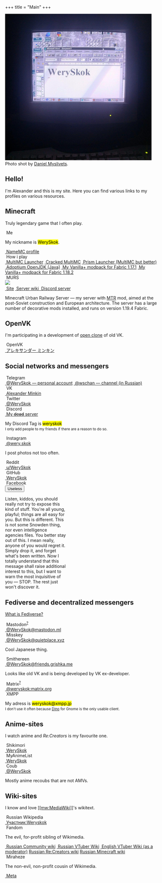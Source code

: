 +++
title = "Main"
+++

<section class="d-flex align-items-center justify-content-center vh-100">
    <!-- it took a lot of tears on this part, pls help -->
    <div class="row justify-content-center me-0">
        <div class="col-8 col-md-6">
            <div class="float-md-end">
                <img
                    src="/assets/images/dm_photo.jpg"
                    alt="Photo of an old PC with WerySkok text"
                    class="figure-img rounded"
                    style="max-height: 50vmin"
                />
                <figcaption class="figure-caption">
                    Photo shot by
                    <a href="https://www.youtube.com/c/DanielM"
                        >Daniel Myslivets</a
                    >.
                </figcaption>
            </div>
        </div>
        <div class="col-8 col-md-6">
            <h1 class="display-3">Hello!</h1>
            <p>
                I'm Alexander and this is my site. Here you can find various
                links to my profiles on various resources.
            </p>
        </div>
    </div>
</section>
<section class="container mb-5">
    <h1 class="display-5 mb-4">Minecraft</h1>
    <p class="lead">Truly legendary game that I often play.</p>
    <div class="row">
        <div class="col-md-4 mb-4 mb-md-0">
            <div class="card">
                <div class="card-header">
                    <i class="fas fa-dot-circle"></i>&nbsp;Me
                </div>
                <div class="card-body text-center">
                    <p>My nickname is <mark class="text-black">WerySkok</mark>.<br /></p>
                    <div class="btn-group-vertical">
                        <a
                            href="https://namemc.com/profile/WerySkok.1"
                            class="btn btn-primary"
                            ><i class="fas fa-dot-circle"></i>&nbsp;NameMC
                            profile</a
                        >
                    </div>
                </div>
            </div>
        </div>
        <div class="col-md-4 mb-4 mb-md-0">
            <div class="card">
                <div class="card-header">
                    <i class="fas fa-dot-circle"></i>&nbsp;How i play
                </div>
                <div class="card-body text-center">
                    <div class="btn-group-vertical">
                        <a href="https://multimc.org/" class="btn btn-primary"
                            ><i class="fas fa-dot-circle"></i>&nbsp;MultiMC
                            Launcher</a
                        >
                        <a
                            href="https://nightly.link/UltimMC/Launcher/workflows/main/develop"
                            class="btn btn-primary"
                            ><i class="fas fa-dot-circle"></i>&nbsp;Cracked
                            MultiMC</a
                        >
                        <a
                            href="https://prismlauncher.org/"
                            class="btn btn-primary"
                            ><i class="fas fa-dot-circle"></i>&nbsp;Prism
                            Launcher (MultiMC but better)</a
                        >
                        <a href="https://adoptium.net/" class="btn btn-primary"
                            ><i class="fas fa-dot-circle"></i>&nbsp;Adoptium
                            OpenJDK (Java)</a
                        >
                        <a
                            href="https://weryskok.ru/files/1.17.1%20Fabric.zip"
                            class="btn btn-primary"
                            ><i class="fas fa-dot-circle"></i>&nbsp;My Vanilla+
                            modpack for Fabric 1.17.1</a
                        >
                        <a
                            href="https://weryskok.ru/files/1.18.2%20Fabric.zip"
                            class="btn btn-primary"
                            ><i class="fas fa-dot-circle"></i>&nbsp;My Vanilla+
                            modpack for Fabric 1.18.2</a
                        >
                    </div>
                </div>
            </div>
        </div>
        <div class="col-md-4 mb-4 mb-md-0">
            <div class="card">
                <div class="card-header">
                    <i class="fa-solid fa-gamepad"></i>&nbsp;MURS
                </div>
                <div class="card-body text-center">
                    <a href="https://murs-mc.ru/">
                        <img src="/assets/images/murs_banner.jpg" class="rounded mb-2" style="max-width: 100%" />
                    </a>
                    <div class="btn-group-vertical mb-2">
                        <a href="https://murs-mc.ru/" class="btn btn-primary">
                        <i class="fa-solid fa-globe"></i>&nbsp;Site</a>
                        <a href="https://wiki.murs-mc.ru/" class=
                        "btn btn-primary">
                            <i class="fa-solid fa-book-atlas"></i>&nbsp;Server 
                            wiki
                        </a>
                        <a
                            href="https://murs-mc.ru/discord"
                            class="btn btn-primary"
                            ><i class="fab fa-discord"></i
                            >&nbsp;Discord server</a
                        >
                    </div>
                    <p class="mb-0">
                        Minecraft Urban Railway Server — my server with
                        <a href="https://minecrafttransitrailway.com" target=
                        "_blank">MTR</a> mod, aimed at the post-Soviet
                        construction and European architecture. The server has a
                        large number of decorative mods installed, and runs on 
                        version 1.19.4 Fabric.
                    </p>
                </div>
            </div>
        </div>
    </div>
</section>
<section class="container mb-5">
    <h1 class="display-5 mb-4">OpenVK</h1>
    <p class="lead">
        I'm participating in a development of
        <a href="https://github.com/openvk/openvk">open clone</a> of old VK.
    </p>
    <div class="row">
        <div class="col-md-4 mb-4 mb-md-0">
            <div class="card">
                <div class="card-header">
                    <i class="fas fa-dot-circle"></i>&nbsp;OpenVK
                </div>
                <div class="card-body text-center">
                    <div class="btn-group-vertical mb-2">
                        <a
                            href="https://openvk.su/weryskok"
                            class="btn btn-primary"
                            ><i class="fas fa-dot-circle"></i
                            >&nbsp;アレキサンダー ミンキン</a
                        >
                    </div>
                </div>
            </div>
        </div>
    </div>
</section>
<section class="container mb-5">
    <h1 class="display-5 mb-4">Social networks and messengers</h1>
    <div class="row">
        <div class="col-md-4 mb-4">
            <div class="card">
                <div class="card-header">
                    <i class="fab fa-telegram-plane"></i>&nbsp;Telegram
                </div>
                <div class="card-body text-center">
                    <div class="btn-group-vertical">
                        <a href="https://t.me/WerySkok" class="btn btn-primary"
                            ><i class="fab fa-telegram-plane"></i
                            >&nbsp;@WerySkok — personal account</a
                        >
                        <a href="https://t.me/wschan" class="btn btn-primary"
                            ><i class="fab fa-telegram-plane"></i>&nbsp;@wschan
                            — channel (in Russian)</a
                        >
                    </div>
                </div>
            </div>
        </div>
        <div class="col-md-4 mb-4">
            <div class="card">
                <div class="card-header"><i class="fab fa-vk"></i>&nbsp;VK</div>
                <div class="card-body text-center">
                    <div class="btn-group-vertical">
                        <a
                            href="https://vk.com/weryskok"
                            class="btn btn-primary"
                            ><i class="fab fa-vk"></i>&nbsp;Alexander Minkin</a
                        >
                    </div>
                </div>
            </div>
        </div>
        <div class="col-md-4 mb-4">
            <div class="card">
                <div class="card-header">
                    <i class="fab fa-twitter"></i>&nbsp;Twitter
                </div>
                <div class="card-body text-center">
                    <div class="btn-group-vertical">
                        <a
                            href="https://vk.com/weryskok"
                            class="btn btn-primary"
                            ><i class="fab fa-twitter"></i>&nbsp;@WerySkok</a
                        >
                    </div>
                </div>
            </div>
        </div>
        <div class="col-md-4 mb-4">
            <div class="card">
                <div class="card-header">
                    <i class="fab fa-discord"></i>&nbsp;Discord
                </div>
                <div class="card-body text-center">
                    <div class="btn-group-vertical mb-2">
                        <a
                            href="https://discord.com/invite/Ta7RjZa"
                            class="btn btn-primary"
                            ><i class="fab fa-discord"></i>&nbsp;My
                            <del>dead</del> server</a
                        >
                    </div>
                    <p class="mb-0">
                        My Discord Tag is <mark class="text-black">weryskok</mark><br /><small
                            >I only add people to my friends if there are a
                            reason to do so.</small
                        >
                    </p>
                </div>
            </div>
        </div>
        <div class="col-md-4 mb-4">
            <div class="card">
                <div class="card-header">
                    <i class="fab fa-instagram"></i>&nbsp;Instagram
                </div>
                <div class="card-body text-center">
                    <div class="btn-group-vertical mb-2">
                        <a
                            href="https://www.instagram.com/wery.skok/"
                            class="btn btn-primary"
                            ><i class="fab fa-instagram"></i>&nbsp;@wery.skok</a
                        >
                    </div>
                    <p class="mb-0">I post photos not too often.</p>
                </div>
            </div>
        </div>
        <div class="col-md-4 mb-4">
            <div class="card">
                <div class="card-header">
                    <i class="fab fa-reddit"></i>&nbsp;Reddit
                </div>
                <div class="card-body text-center">
                    <div class="btn-group-vertical">
                        <a
                            href="https://www.reddit.com/user/WerySkok"
                            class="btn btn-primary"
                            ><i class="fab fa-reddit"></i>&nbsp;u/WerySkok</a
                        >
                    </div>
                </div>
            </div>
        </div>
        <div class="col-md-4 mb-4 mb-md-0">
            <div class="card">
                <div class="card-header">
                    <i class="fab fa-github"></i>&nbsp;GitHub
                </div>
                <div class="card-body text-center">
                    <div class="btn-group-vertical">
                        <a
                            href="https://github.com/WerySkok"
                            class="btn btn-primary"
                            ><i class="fab fa-github"></i>&nbsp;WerySkok</a
                        >
                    </div>
                </div>
            </div>
        </div>
        <div class="col-md-4">
            <div class="card">
                <div class="card-header">
                    <i class="fab fa-facebook"></i>&nbsp;Facebook
                </div>
                <div class="card-body text-center">
                    <div class="dropdown">
                        <button
                            class="btn btn-secondary dropdown-toggle"
                            type="button"
                            id="dropdownMenuButton1"
                            data-bs-toggle="dropdown"
                            aria-expanded="false"
                        >
                            Useless
                        </button>
                        <div
                            class="dropdown-menu p-4 text-muted"
                            style="max-width: 200px"
                        >
                            <p>
                                Listen, kiddos, you should really not try to
                                expose this kind of stuff. You're all young,
                                playful; things are all easy for you. But this
                                is different. This is not some Snowden thing,
                                nor even intelligence agencies files. You better
                                stay out of this. I mean really, anyone of you
                                would regret it. Simply drop it, and forget
                                what's been written. Now I totally understand
                                that this message shall raise additional
                                interest to this, but I want to warn the most
                                inquisitive of you — STOP. The rest just won't
                                discover it.
                            </p>
                        </div>
                    </div>
                </div>
            </div>
        </div>
    </div>
</section>
<section class="container mb-5">
    <h1 class="display-5 mb-4">Fediverse and decentralized messengers</h1>
    <p class="lead">
        <a href="https://en.wikipedia.org/wiki/Fediverse">What is Fediverse?</a>
    </p>
    <div class="row">
        <div class="col-md-4 mb-4">
            <div class="card">
                <div class="card-header">
                    <i class="fab fa-mastodon"></i>&nbsp;Mastodon<sup
                        ><a
                            href="https://en.wikipedia.org/wiki/Mastodon_(software)"
                            >?</a
                        ></sup
                    >
                </div>
                <div class="card-body text-center">
                    <div class="btn-group-vertical">
                        <a
                            href="https://mastodon.ml/@WerySkok"
                            class="btn btn-primary"
                            ><i class="fab fa-mastodon"></i
                            >&nbsp;@WerySkok@mastodon.ml</a
                        >
                    </div>
                </div>
            </div>
        </div>
        <div class="col-md-4 mb-4">
            <div class="card">
                <div class="card-header">
                    <i class="fas fa-dot-circle"></i>&nbsp;Misskey
                </div>
                <div class="card-body text-center">
                    <div class="btn-group-vertical mb-2">
                        <a
                            href="https://quietplace.xyz/@WerySkok"
                            class="btn btn-primary"
                            ><i class="fas fa-dot-circle"></i
                            >&nbsp;@WerySkok@quietplace.xyz</a
                        >
                    </div>
                    <p class="mb-0">Cool Japanese thing.</p>
                </div>
            </div>
        </div>
        <div class="col-md-4 mb-4 mb-md-0">
            <div class="card">
                <div class="card-header">
                    <i class="fas fa-dot-circle"></i>&nbsp;Smithereen
                </div>
                <div class="card-body text-center">
                    <div class="btn-group-vertical mb-2">
                        <a
                            href="https://friends.grishka.me/WerySkok"
                            class="btn btn-primary"
                            ><i class="fas fa-dot-circle"></i
                            >&nbsp;@WerySkok@friends.grishka.me</a
                        >
                    </div>
                    <p class="mb-0">
                        Looks like old VK and is being developed by VK
                        ex-developer.
                    </p>
                </div>
            </div>
        </div>
        <div class="col-md-4 mb-4 mb-md-0">
            <div class="card">
                <div class="card-header">
                    <i class="far fa-comment"></i>&nbsp;Matrix<sup
                        ><a href="https://ru.wikipedia.org/wiki/Matrix"
                            >?</a
                        ></sup
                    >
                </div>
                <div class="card-body text-center">
                    <div class="btn-group-vertical">
                        <a
                            href="https://matrix.to/#/@weryskok:matrix.org"
                            class="btn btn-primary"
                            ><i class="far fa-comment"></i
                            >&nbsp;@weryskok:matrix.org</a
                        >
                    </div>
                </div>
            </div>
        </div>
        <div class="col-md-4 mb-4 mb-md-0">
            <div class="card">
                <div class="card-header">
                    <i class="far fa-comment"></i>&nbsp;XMPP
                </div>
                <div class="card-body text-center">
                    <p class="mb-0">
                        My adress is <mark class="text-black">weryskok@xmpp.jp</mark><br /><small
                            >I don't use it often because
                            <a href="https://dino.im">Dino</a> for Gnome is the
                            only usable client.</small
                        >
                    </p>
                </div>
            </div>
        </div>
    </div>
</section>
<section class="container mb-5">
    <h1 class="display-5 mb-4">Anime-sites</h1>
    <p class="lead">
        I watch anime and <i>Re:Creators</i> is my favourite one.
    </p>
    <div class="row">
        <div class="col-md-4 mb-4 mb-md-0">
            <div class="card">
                <div class="card-header">
                    <i class="fas fa-dot-circle"></i>&nbsp;Shikimori
                </div>
                <div class="card-body text-center">
                    <div class="btn-group-vertical">
                        <a
                            href="https://shikimori.me/WerySkok"
                            class="btn btn-primary"
                            ><i class="fas fa-dot-circle"></i>&nbsp;WerySkok</a
                        >
                    </div>
                </div>
            </div>
        </div>
        <div class="col-md-4 mb-4 mb-md-0">
            <div class="card">
                <div class="card-header">
                    <i class="fas fa-dot-circle"></i>&nbsp;MyAnimeList
                </div>
                <div class="card-body text-center">
                    <div class="btn-group-vertical">
                        <a
                            href="https://myanimelist.net/profile/WerySkok"
                            class="btn btn-primary"
                            ><i class="fas fa-dot-circle"></i>&nbsp;WerySkok</a
                        >
                    </div>
                </div>
            </div>
        </div>
        <div class="col-md-4 mb-4 mb-md-0">
            <div class="card">
                <div class="card-header">
                    <i class="fas fa-dot-circle"></i>&nbsp;Coub
                </div>
                <div class="card-body text-center">
                    <div class="btn-group-vertical mb-2">
                        <a
                            href="https://coub.com/weryskok"
                            class="btn btn-primary"
                            ><i class="fas fa-dot-circle"></i>&nbsp;@WerySkok</a
                        >
                    </div>
                    <p class="mb-0">Mostly anime recoubs that are not AMVs.</p>
                </div>
            </div>
        </div>
    </div>
</section>
<section class="container mb-5">
    <h1 class="display-5 mb-4">Wiki-sites</h1>
    <p class="lead">
        I know and love
        <a href="https://www.mediawiki.org/wiki/MediaWiki">[[mw:MediaWiki]]</a
        >'s wikitext.
    </p>
    <div class="row">
        <div class="col-md-4 mb-4 mb-md-0">
            <div class="card">
                <div class="card-header">
                    <i class="fab fa-wikipedia-w"></i>&nbsp;Russian Wikipedia
                </div>
                <div class="card-body text-center">
                    <div class="btn-group-vertical">
                        <a
                            href="https://ru.wikipedia.org/wiki/%D0%A3%D1%87%D0%B0%D1%81%D1%82%D0%BD%D0%B8%D0%BA:Weryskok"
                            class="btn btn-primary"
                            ><i class="fab fa-wikipedia-w"></i
                            >&nbsp;Участник:Weryskok</a
                        >
                    </div>
                </div>
            </div>
        </div>
        <div class="col-md-4 mb-4 mb-md-0">
            <div class="card">
                <div class="card-header">
                    <i class="fas fa-dot-circle"></i>&nbsp;Fandom
                </div>
                <div class="card-body text-center">
                    <p>
                        The evil, for-profit sibling of Wikimedia.
                        <!-- Took that from https://en.wikipedia.org/wiki/User:K6ka -->
                    </p>
                    <div class="btn-group-vertical">
                        <a
                            href="https://community.fandom.com/ru/wiki/%D0%A3%D1%87%D0%B0%D1%81%D1%82%D0%BD%D0%B8%D0%BA:WerySkok"
                            class="btn btn-primary"
                            ><i class="fas fa-dot-circle"></i>&nbsp;Russian
                            Community wiki</a
                        >
                        <a
                            href="https://virtualyoutuber.fandom.com/ru/wiki/%D0%A3%D1%87%D0%B0%D1%81%D1%82%D0%BD%D0%B8%D0%BA:WerySkok"
                            class="btn btn-primary"
                            ><i class="fas fa-crown"></i>&nbsp;Russian VTuber
                            Wiki</a
                        >
                        <a
                            href="https://virtualyoutuber.fandom.com/wiki/User:WerySkok"
                            class="btn btn-primary"
                            ><i class="fas fa-crown"></i>&nbsp;English VTuber
                            Wiki (as a moderator)</a
                        >
                        <a
                            href="https://recreators.fandom.com/ru/wiki/%D0%A3%D1%87%D0%B0%D1%81%D1%82%D0%BD%D0%B8%D0%BA:WerySkok"
                            class="btn btn-primary"
                            >Russian Re:Creators wiki</a
                        >
                        <a
                            href="https://minecraft.fandom.com/ru/wiki/%D0%A3%D1%87%D0%B0%D1%81%D1%82%D0%BD%D0%B8%D0%BA:WerySkok"
                            class="btn btn-primary"
                            >Russian Minecraft wiki</a
                        >
                    </div>
                </div>
            </div>
        </div>
        <div class="col-md-4 mb-4 mb-md-0">
            <div class="card">
                <div class="card-header">
                    <i class="fas fa-dot-circle"></i>&nbsp;Miraheze
                </div>
                <div class="card-body text-center">
                    <p>The non-evil, non-profit cousin of Wikimedia.</p>
                    <div class="btn-group-vertical">
                        <a
                            href="https://meta.miraheze.org/wiki/User:WerySkok"
                            class="btn btn-primary"
                            ><i class="fas fa-dot-circle"></i>&nbsp;Meta</a
                        >
                    </div>
                </div>
            </div>
        </div>
    </div>
</section>
